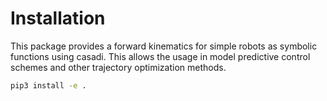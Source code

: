 # Installation

This package provides a forward kinematics for simple robots as symbolic functions using
casadi. This allows the usage in model predictive control schemes and other trajectory
optimization methods.

```bash
pip3 install -e .
```

